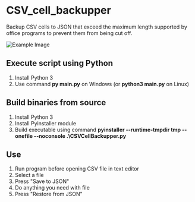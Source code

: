 # CSV_cell_backupper
Backup CSV cells to JSON that exceed the maximum length supported by office programs to prevent them from being cut off.

![Example Image](screenshot.png)

## Execute script using Python

1. Install Python 3
2. Use command **py main.py** on Windows (or **python3 main.py** on Linux)

## Build binaries from source

1. Install Python 3
2. Install Pyinstaller module
3. Build executable using command **pyinstaller --runtime-tmpdir tmp --onefile --noconsole .\CSVCellBackupper.py**

## Use

1. Run program before opening CSV file in text editor
2. Select a file
3. Press "Save to JSON"
4. Do anything you need with file
5. Press "Restore from JSON"
